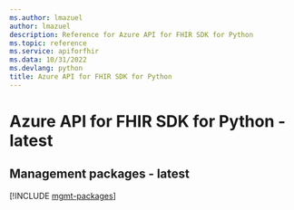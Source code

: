 ```yaml
---
ms.author: lmazuel
author: lmazuel
description: Reference for Azure API for FHIR SDK for Python
ms.topic: reference
ms.service: apiforfhir
ms.data: 10/31/2022
ms.devlang: python
title: Azure API for FHIR SDK for Python
---
```

# Azure API for FHIR SDK for Python - latest

## Management packages - latest
[!INCLUDE [mgmt-packages](api-for-fhir-mgmt-index.md)]